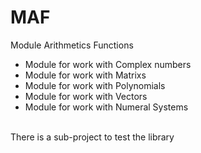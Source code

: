 # MAF
Module Arithmetics Functions
<ul>
    <li>Module for work with Complex numbers</li>
    <li>Module for work with Matrixs</li>
    <li>Module for work with Polynomials</li>
    <li>Module for work with Vectors</li>
    <li>Module for work with Numeral Systems</li>
</ul>
<br>
There is a sub-project to test the library